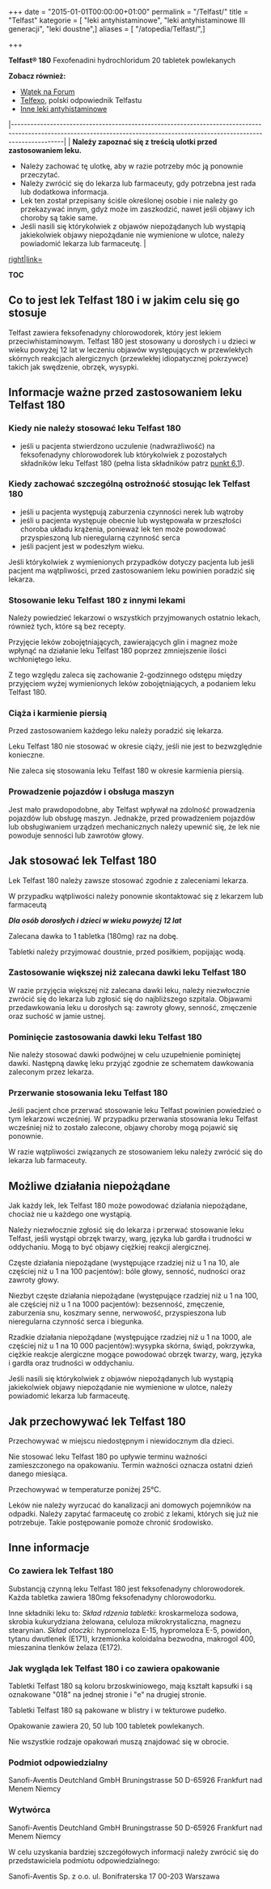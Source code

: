 +++
date = "2015-01-01T00:00:00+01:00"
permalink = "/Telfast/"
title = "Telfast"
kategorie = [ "leki antyhistaminowe", "leki antyhistaminowe III generacji", "leki doustne",]
aliases = [ "/atopedia/Telfast/",]

+++

**Telfast® 180**
Fexofenadini hydrochloridum
20 tabletek powlekanych

**Zobacz również:**

-   [Wątek na Forum](http://www.atopowe-zapalenie.pl/forum/viewtopic.php?f=10&t=1244)
-   [Telfexo](/atopedia/Telfexo "wikilink"), polski odpowiednik Telfastu
-   [Inne leki antyhistaminowe](/atopedia/:kategoria:leki_antyhistaminowe "wikilink")

|----------------------------------------------------------------------------------------------------------------------------------------------------------------------------|
| **Należy zapoznać się z treścią ulotki przed zastosowaniem leku.**

 -   Należy zachować tę ulotkę, aby w razie potrzeby móc ją ponownie przeczytać.
 -   Należy zwrócić się do lekarza lub farmaceuty, gdy potrzebna jest rada lub dodatkowa informacja.
 -   Lek ten został przepisany ściśle określonej osobie i nie należy go przekazywać innym, gdyż może im zaszkodzić, nawet jeśli objawy ich choroby są takie same.
 -   Jeśli nasili się którykolwiek z objawów niepożądanych lub wystąpią jakiekolwiek objawy niepożądanie nie wymienione w ulotce, należy powiadomić lekarza lub farmaceutę.  |

[right|link=](/Grafika:telfast.jpg "wikilink")

__TOC__

Co to jest lek Telfast 180 i w jakim celu się go stosuje
--------------------------------------------------------

Telfast zawiera feksofenadyny chlorowodorek, który jest lekiem przeciwhistaminowym. Telfast 180 jest stosowany u dorosłych i u dzieci w wieku powyżej 12 lat w leczeniu objawów występujących w przewlekłych skórnych reakcjach alergicznych (przewlekłej idiopatycznej pokrzywce) takich jak swędzenie, obrzęk, wysypki.

Informacje ważne przed zastosowaniem leku Telfast 180
-----------------------------------------------------

### Kiedy nie należy stosować leku Telfast 180

-   jeśli u pacjenta stwierdzono uczulenie (nadwrażliwość) na feksofenadyny chlorowodorek lub którykolwiek z pozostałych składników leku Telfast 180 (pełna lista składników patrz [punkt 6.1](/Telfast#Co_zawiera_lek_Telfast_180 "wikilink")).

### Kiedy zachować szczególną ostrożność stosując lek Telfast 180

-   jeśli u pacjenta występują zaburzenia czynności nerek lub wątroby
-   jeśli u pacjenta występuje obecnie lub występowała w przeszłości choroba układu krążenia, ponieważ lek ten może powodować przyspieszoną lub nieregularną czynność serca
-   jeśli pacjent jest w podeszłym wieku.

Jeśli którykolwiek z wymienionych przypadków dotyczy pacjenta lub jeśli pacjent ma wątpliwości, przed zastosowaniem leku powinien poradzić się lekarza.

### Stosowanie leku Telfast 180 z innymi lekami

Należy powiedzieć lekarzowi o wszystkich przyjmowanych ostatnio lekach, również tych, które są bez recepty.

Przyjęcie leków zobojętniających, zawierających glin i magnez może wpłynąć na działanie leku Telfast 180 poprzez zmniejszenie ilości wchłoniętego leku.

Z tego względu zaleca się zachowanie 2-godzinnego odstępu między przyjęciem wyżej wymienionych leków zobojętniających, a podaniem leku Telfast 180.

### Ciąża i karmienie piersią

Przed zastosowaniem każdego leku należy poradzić się lekarza.

Leku Telfast 180 nie stosować w okresie ciąży, jeśli nie jest to bezwzględnie konieczne.

Nie zaleca się stosowania leku Telfast 180 w okresie karmienia piersią.

### Prowadzenie pojazdów i obsługa maszyn

Jest mało prawdopodobne, aby Telfast wpływał na zdolność prowadzenia pojazdów lub obsługę maszyn. Jednakże, przed prowadzeniem pojazdów lub obsługiwaniem urządzeń mechanicznych należy upewnić się, że lek nie powoduje senności lub zawrotów głowy.

Jak stosować lek Telfast 180
----------------------------

Lek Telfast 180 należy zawsze stosować zgodnie z zaleceniami lekarza.

W przypadku wątpliwości należy ponownie skontaktować się z lekarzem lub farmaceutą

***Dla osób dorosłych i dzieci w wieku powyżej 12 lat***

Zalecana dawka to 1 tabletka (180mg) raz na dobę.

Tabletki należy przyjmować doustnie, przed posiłkiem, popijając wodą.

### Zastosowanie większej niż zalecana dawki leku Telfast 180

W razie przyjęcia większej niż zalecana dawki leku, należy niezwłocznie zwrócić się do lekarza lub zgłosić się do najbliższego szpitala. Objawami przedawkowania leku u dorosłych są: zawroty głowy, senność, zmęczenie oraz suchość w jamie ustnej.

### Pominięcie zastosowania dawki leku Telfast 180

Nie należy stosować dawki podwójnej w celu uzupełnienie pominiętej dawki. Następną dawkę leku przyjąć zgodnie ze schematem dawkowania zaleconym przez lekarza.

### Przerwanie stosowania leku Telfast 180

Jeśli pacjent chce przerwać stosowanie leku Telfast powinien powiedzieć o tym lekarzowi wcześniej. W przypadku przerwania stosowania leku Telfast wcześniej niż to zostało zalecone, objawy choroby mogą pojawić się ponownie.

W razie wątpliwości związanych ze stosowaniem leku należy zwrócić się do lekarza lub farmaceuty.

Możliwe działania niepożądane
-----------------------------

Jak każdy lek, lek Telfast 180 może powodować działania niepożądane, chociaż nie u każdego one wystąpią.

Należy niezwłocznie zgłosić się do lekarza i przerwać stosowanie leku Telfast, jeśli wystąpi obrzęk twarzy, warg, języka lub gardła i trudności w oddychaniu. Mogą to być objawy ciężkiej reakcji alergicznej.

Częste działania niepożądane (występujące rzadziej niż u 1 na 10, ale częściej niż u 1 na 100 pacjentów): bóle głowy, senność, nudności oraz zawroty głowy.

Niezbyt częste działania niepożądane (występujące rzadziej niż u 1 na 100, ale częściej niż u 1 na 1000 pacjentów): bezsenność, zmęczenie, zaburzenia snu, koszmary senne, nerwowość, przyspieszona lub nieregularna czynność serca i biegunka.

Rzadkie działania niepożądane (występujące rzadziej niż u 1 na 1000, ale częściej niż u 1 na 10 000 pacjentów):wysypka skórna, świąd, pokrzywka, ciężkie reakcje alergiczne mogące powodować obrzęk twarzy, warg, języka i gardła oraz trudności w oddychaniu.

Jeśli nasili się którykolwiek z objawów niepożądanych lub wystąpią jakiekolwiek objawy niepożądanie nie wymienione w ulotce, należy powiadomić lekarza lub farmaceutę.

Jak przechowywać lek Telfast 180
--------------------------------

Przechowywać w miejscu niedostępnym i niewidocznym dla dzieci.

Nie stosować leku Telfast 180 po upływie terminu ważności zamieszczonego na opakowaniu. Termin ważności oznacza ostatni dzień danego miesiąca.

Przechowywać w temperaturze poniżej 25°C.

Leków nie należy wyrzucać do kanalizacji ani domowych pojemników na odpadki. Należy zapytać farmaceutę co zrobić z lekami, których się już nie potrzebuje. Takie postępowanie pomoże chronić środowisko.

Inne informacje
---------------

### Co zawiera lek Telfast 180

Substancją czynną leku Telfast 180 jest feksofenadyny chlorowodorek. Każda tabletka zawiera 180mg feksofenadyny chlorowodorku.

Inne składniki leku to:
*Skład rdzenia tabletki*: kroskarmeloza sodowa, skrobia kukurydziana żelowana, celuloza mikrokrystaliczna, magnezu stearynian.
*Skład otoczki*: hypromeloza E-15, hypromeloza E-5, powidon, tytanu dwutlenek (E171), krzemionka koloidalna bezwodna, makrogol 400, mieszanina tlenków żelaza (E172).

### Jak wygląda lek Telfast 180 i co zawiera opakowanie

Tabletki Telfast 180 są koloru brzoskwiniowego, mają kształt kapsułki i są oznakowane "018" na jednej stronie i "e" na drugiej stronie.

Tabletki Telfast 180 są pakowane w blistry i w tekturowe pudełko.

Opakowanie zawiera 20, 50 lub 100 tabletek powlekanych.

Nie wszystkie rodzaje opakowań muszą znajdować się w obrocie.

### Podmiot odpowiedzialny

Sanofi-Aventis Deutchland GmbH
Bruningstrasse 50
D-65926 Frankfurt nad Menem
Niemcy

### Wytwórca

Sanofi-Aventis Deutchland GmbH
Bruningstrasse 50
D-65926 Frankfurt nad Menem
Niemcy

W celu uzyskania bardziej szczegółowych informacji należy zwrócić się do przedstawiciela podmiotu odpowiedzialnego:

Sanofi-Aventis Sp. z o.o.
ul. Bonifraterska 17
00-203 Warszawa
